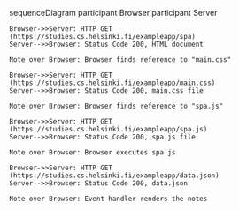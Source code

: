 sequenceDiagram
    participant Browser
    participant Server

    Browser->>Server: HTTP GET (https://studies.cs.helsinki.fi/exampleapp/spa)
    Server-->>Browser: Status Code 200, HTML document

    Note over Browser: Browser finds reference to "main.css"

    Browser->>Server: HTTP GET (https://studies.cs.helsinki.fi/exampleapp/main.css)
    Server-->>Browser: Status Code 200, main.css file

    Note over Browser: Browser finds reference to "spa.js"

    Browser->>Server: HTTP GET (https://studies.cs.helsinki.fi/exampleapp/spa.js)
    Server-->>Browser: Status Code 200, spa.js file

    Note over Browser: Browser executes spa.js

    Browser->>Server: HTTP GET (https://studies.cs.helsinki.fi/exampleapp/data.json)
    Server-->>Browser: Status Code 200, data.json

    Note over Browser: Event handler renders the notes
